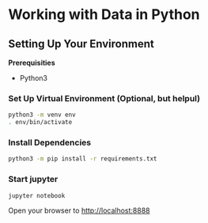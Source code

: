 # Working with Data in Python

## Setting Up Your Environment

**Prerequisities**
- Python3

### Set Up Virtual Environment (Optional, but helpul)
```sh
python3 -m venv env
. env/bin/activate
```

### Install Dependencies
```sh
python3 -m pip install -r requirements.txt
```

### Start jupyter
```sh
jupyter notebook
```

Open your browser to [http://localhost:8888](http://localhost:8888)

